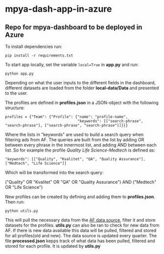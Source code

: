 # mpya-dash-app-in-azure

## Repo for mpya-dashboard to be deployed in Azure

To install dependencies run:
```
pip install -r requirements.txt
```

To start app locally, set the variable ```local=True``` in **app.py** and run:

```
python app.py
```
Depending on what the user inputs to the different fields in the dashboard, different datasets are loaded from the folder **local-data/Data** and presented to the user.

The profiles are defined in **profiles.json** in a JSON-object with the following structure:
```
profiles = {"Team": {"Profile": {"name": "profile-name",
                                 "keywords": [["search-phrase", "search-phrase"], ["search-phrase", "search-phrase"]]}}}
```
Where the lists in "keywords" are used to build a search query when filtering ads from AF. The queries are built from the list by adding OR between every phrase in the innermost list, and adding AND between each list. So for example the profile *Quality Life Science-Medtech* is defined as:
```
"keywords": [["Quality", "Kvalitet", "QA", "Quality Assurance"], ["Medtech", "Life Science"]]
```
Which will be transformed into the search query:

("Quality" OR "Kvalitet" OR "QA" OR "Quality Assurance") AND ("Medtech" OR "Life Science")

New profiles can be created by defining and adding them to **profiles.json**. Then run:
```
python utils.py
```
This will pull the necessary data from the [AF data source](https://data.jobtechdev.se/annonser/historiska/berikade/kompletta/index.html), filter it and store datasets for the profiles. **utils.py** can also be ran to check for new data from AF. If there is new data available this data will be pulled, filtered and stored for all profiles(old and new). The data source is updated every quarter. The file **processed.json** kepps track of what data has been pulled, filtered and stored for each profile. It is updated by **utils.py**
